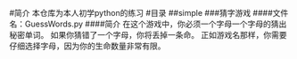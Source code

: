 #简介
  本仓库为本人初学python的练习
#目录
  ##simple
    ###猜字游戏
      ####文件名：GuessWords.py
      ####简介
      在这个游戏中，你必须一个字母一个字母的猜出秘密单词。
      如果你猜错了一个字母，你将丢掉一条命。
      正如游戏名那样，你需要仔细选择字母，因为你的生命数量非常有限。
